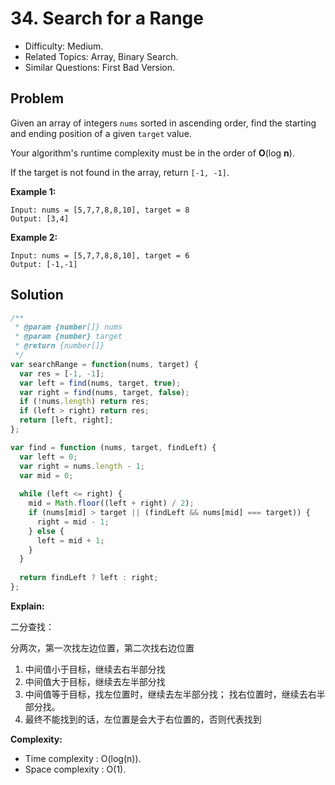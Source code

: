 # 34. Search for a Range

- Difficulty: Medium.
- Related Topics: Array, Binary Search.
- Similar Questions: First Bad Version.

## Problem

Given an array of integers ```nums``` sorted in ascending order, find the starting and ending position of a given ```target``` value.

Your algorithm's runtime complexity must be in the order of **O**(log **n**).

If the target is not found in the array, return ```[-1, -1]```.

**Example 1:**

```
Input: nums = [5,7,7,8,8,10], target = 8
Output: [3,4]
```

**Example 2:**

```
Input: nums = [5,7,7,8,8,10], target = 6
Output: [-1,-1]
```

## Solution

```javascript
/**
 * @param {number[]} nums
 * @param {number} target
 * @return {number[]}
 */
var searchRange = function(nums, target) {
  var res = [-1, -1];
  var left = find(nums, target, true);
  var right = find(nums, target, false);
  if (!nums.length) return res;
  if (left > right) return res;
  return [left, right];
};

var find = function (nums, target, findLeft) {
  var left = 0;
  var right = nums.length - 1;
  var mid = 0;
  
  while (left <= right) {
    mid = Math.floor((left + right) / 2);
    if (nums[mid] > target || (findLeft && nums[mid] === target)) {
      right = mid - 1;
    } else {
      left = mid + 1;
    }
  }
  
  return findLeft ? left : right;
};
```

**Explain:**

二分查找：

分两次，第一次找左边位置，第二次找右边位置

1. 中间值小于目标，继续去右半部分找
2. 中间值大于目标，继续去左半部分找
3. 中间值等于目标，找左位置时，继续去左半部分找；
                  找右位置时，继续去右半部分找。
4. 最终不能找到的话，左位置是会大于右位置的，否则代表找到

**Complexity:**

* Time complexity : O(log(n)).
* Space complexity : O(1).
